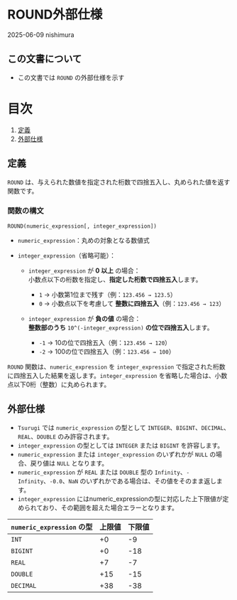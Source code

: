 # ROUND外部仕様

2025-06-09 nishimura

## この文書について

* この文書では `ROUND` の外部仕様を示す

# 目次

1. [定義](#定義)
2. [外部仕様](#外部仕様)

## 定義

`ROUND` は、与えられた数値を指定された桁数で四捨五入し、丸められた値を返す関数です。

### 関数の構文

```
ROUND(numeric_expression[, integer_expression])
```

* `numeric_expression`：丸めの対象となる数値式
* `integer_expression`（省略可能）：

   * `integer_expression` が **0 以上** の場合：  
     小数点以下の桁数を指定し、**指定した桁数で四捨五入**します。  
     - `1` → 小数第1位まで残す（例：`123.456 → 123.5`）  
     - `0` → 小数点以下を考慮して **整数に四捨五入**（例：`123.456 → 123`）  

   * `integer_expression` が **負の値** の場合：  
     **整数部のうち** `10^(-integer_expression)` **の位で四捨五入**します。  
     - `-1` → 10の位で四捨五入（例：`123.456 → 120`）  
     - `-2` → 100の位で四捨五入（例：`123.456 → 100`） 

`ROUND` 関数は、`numeric_expression` を `integer_expression` で指定された桁数に四捨五入した結果を返します。`integer_expression` を省略した場合は、小数点以下0桁（整数）に丸められます。

## 外部仕様

* `Tsurugi` では `numeric_expression` の型として `INTEGER`、`BIGINT`、`DECIMAL`、`REAL`、`DOUBLE` のみ許容されます。
* `integer_expression` の型としては `INTEGER` または `BIGINT` を許容します。
* `numeric_expression` または `integer_expression` のいずれかが `NULL` の場合、戻り値は `NULL` となります。
* `numeric_expression` が `REAL` または `DOUBLE` 型の `Infinity`、`-Infinity`、`-0.0`、`NaN` のいずれかである場合は、その値をそのまま返します。
* `integer_expression` にはnumeric_expressionの型に対応した上下限値が定められており、その範囲を超えた場合エラーとなります。

| `numeric_expression` の型 | 上限値 | 下限値 |
| -------------------------| ----- | ----- |
| `INT`                    | +0    | -9    |
| `BIGINT`                 | +0    | -18   |
| `REAL`                   | +7    | -7    |
| `DOUBLE`                 | +15   | -15   |
| `DECIMAL`                | +38   | -38   |



